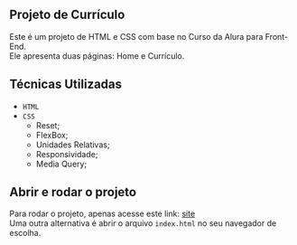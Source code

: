 ## Projeto de Currículo 
Este é um projeto de HTML e CSS com base no Curso da Alura para Front-End.  
Ele apresenta duas páginas: Home e Currículo.
## Técnicas Utilizadas
- `HTML`
- `CSS`
  - Reset;
  - FlexBox;
  - Unidades Relativas;
  - Responsividade;
  - Media Query;
## Abrir e rodar o projeto
Para rodar o projeto, apenas acesse este link: [site](https://curriculo-silk-five.vercel.app/)  
Uma outra alternativa é abrir o arquivo `index.html` no seu navegador de escolha.
